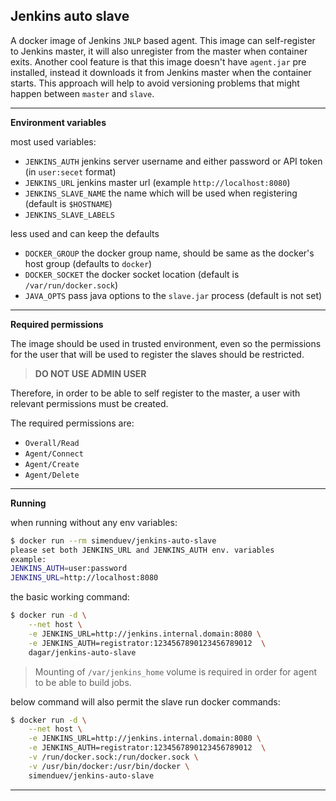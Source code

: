 ## Jenkins auto slave

A docker image of Jenkins `JNLP` based agent. This image can self-register to Jenkins master, it will also unregister from the master when container exits. Another cool feature is that this image doesn't have `agent.jar` pre installed, instead it downloads it from Jenkins master when the container starts. This approach will help to avoid versioning problems that might happen between `master` and `slave`.

***

**Environment variables**

most used variables:

- `JENKINS_AUTH` jenkins server username and either password or API token (in `user:secet` format)
- `JENKINS_URL` jenkins master url (example `http://localhost:8080`)
- `JENKINS_SLAVE_NAME` the name which will be used when registering (default is `$HOSTNAME`)
- `JENKINS_SLAVE_LABELS` 

less used and can keep the defaults

- `DOCKER_GROUP` the docker group name, should be same as the docker's host group (defaults to `docker`)
- `DOCKER_SOCKET` the docker socket location (default is `/var/run/docker.sock`)
- `JAVA_OPTS` pass java options to the `slave.jar` process (default is not set)

***

**Required permissions**

The image should be used in trusted environment, even so the permissions for the user that will be used to register the slaves should be restricted.

> **DO NOT USE ADMIN USER**

Therefore, in order to be able to self register to the master, a user with relevant permissions must be created.

The required permissions are:

- `Overall/Read`
- `Agent/Connect`
- `Agent/Create`
- `Agent/Delete`

***

**Running**

when running without any env variables:

```sh
$ docker run --rm simenduev/jenkins-auto-slave
please set both JENKINS_URL and JENKINS_AUTH env. variables
example:
JENKINS_AUTH=user:password
JENKINS_URL=http://localhost:8080
```

the basic working command:

```sh
$ docker run -d \
    --net host \
    -e JENKINS_URL=http://jenkins.internal.domain:8080 \
    -e JENKINS_AUTH=registrator:1234567890123456789012  \
    dagar/jenkins-auto-slave
```

> Mounting of `/var/jenkins_home` volume is required in order for agent to be able to build jobs.

below command will also permit the slave run docker commands:

```sh
$ docker run -d \
    --net host \
    -e JENKINS_URL=http://jenkins.internal.domain:8080 \
    -e JENKINS_AUTH=registrator:1234567890123456789012  \
    -v /run/docker.sock:/run/docker.sock \
    -v /usr/bin/docker:/usr/bin/docker \
    simenduev/jenkins-auto-slave
```

***
